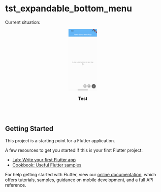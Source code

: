 # tst_expandable_bottom_menu

Current situation:

<div align="center">
	<img src="images/Start.png" height="200">
	<p>
		<b>Test</b>
	</p>
	<br>
	<br>
</div>



## Getting Started

This project is a starting point for a Flutter application.

A few resources to get you started if this is your first Flutter project:

- [Lab: Write your first Flutter app](https://flutter.dev/docs/get-started/codelab)
- [Cookbook: Useful Flutter samples](https://flutter.dev/docs/cookbook)

For help getting started with Flutter, view our
[online documentation](https://flutter.dev/docs), which offers tutorials,
samples, guidance on mobile development, and a full API reference.
